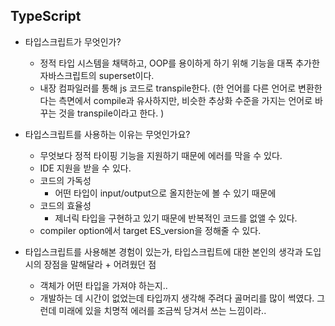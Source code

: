 ## TypeScript

-   타입스크립트가 무엇인가?

    -   정적 타입 시스템을 채택하고, OOP를 용이하게 하기 위해 기능을 대폭 추가한 자바스크립트의 superset이다.
    -   내장 컴파일러를 통해 js 코드로 transpile한다. (한 언어를 다른 언어로 변환한다는 측면에서 compile과 유사하지만, 비슷한 추상화 수준을 가지는 언어로 바꾸는 것을 transpile이라고 한다. )

-   타입스크립트를 사용하는 이유는 무엇인가요?
    -   무엇보다 정적 타이핑 기능을 지원하기 때문에 에러를 막을 수 있다.
    -   IDE 지원을 받을 수 있다.
    -   코드의 가독성
        -   어떤 타입이 input/output으로 올지한눈에 볼 수 있기 때문에
    -   코드의 효율성
        -   제너릭 타입을 구현하고 있기 때문에 반복적인 코드를 없앨 수 있다.
    -   compiler option에서 target ES_version을 정해줄 수 있다.
-   타입스크립트를 사용해본 경험이 있는가, 타입스크립트에 대한 본인의 생각과 도입시의 장점을 말해달라 + 어려웠던 점
    -   객체가 어떤 타입을 가져야 하는지..
    -   개발하는 데 시간이 없었는데 타입까지 생각해 주려다 골머리를 많이 썩였다. 그런데 미래에 있을 치명적 에러를 조금씩 당겨서 쓰는 느낌이라..
